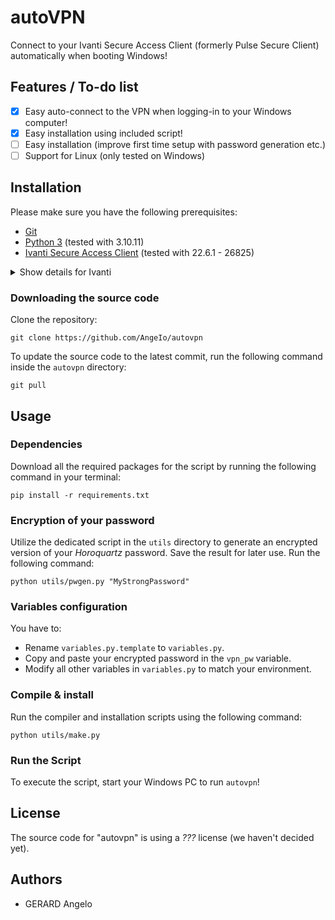 # autoVPN

Connect to your Ivanti Secure Access Client (formerly Pulse Secure Client) automatically when booting Windows!

## Features / To-do list
- [x] Easy auto-connect to the VPN when logging-in to your Windows computer!
- [x] Easy installation using included script!
- [ ] Easy installation (improve first time setup with password generation etc.)
- [ ] Support for Linux (only tested on Windows)

## Installation

Please make sure you have the following prerequisites:

- [Git](https://git-scm.com/downloads)
- [Python 3](https://www.python.org/downloads/) (tested with 3.10.11)
- [Ivanti Secure Access Client](https://www.ivanti.com/products/secure-unified-client) (tested with 22.6.1 - 26825)
<details>
<summary>Show details for Ivanti</summary>

```
Name: Ivanti Secure Access Client for Desktop 22.6R1 Build 26825
File name: ps-pulse-win-22.6r1.0-b26825-64bit-installer.msi
File Size: 57 MB
SHA-256 Checksum: bb7571e84941cd6018d47c2fff25a13dfa0846dd593bc8070d41458f5ff70778
Last Updated: 2023-09-24
```

</details>

### Downloading the source code

Clone the repository:

```shell
git clone https://github.com/AngeIo/autovpn
```

To update the source code to the latest commit, run the following command inside the `autovpn` directory:

```shell
git pull
```

## Usage

### Dependencies
Download all the required packages for the script by running the following command in your terminal:

```shell
pip install -r requirements.txt
```

### Encryption of your password
Utilize the dedicated script in the `utils` directory to generate an encrypted version of your *Horoquartz* password. Save the result for later use. Run the following command:

```shell
python utils/pwgen.py "MyStrongPassword"
```

### Variables configuration
You have to:

- Rename `variables.py.template` to `variables.py`.
- Copy and paste your encrypted password in the `vpn_pw` variable.
- Modify all other variables in `variables.py` to match your environment.

### Compile & install
Run the compiler and installation scripts using the following command:

```shell
python utils/make.py
```

### Run the Script
To execute the script, start your Windows PC to run `autovpn`!

## License
The source code for "autovpn" is using a *???* license (we haven't decided yet).

## Authors
* GERARD Angelo

